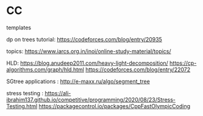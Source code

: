 # CC
templates


dp on trees tutorial:
https://codeforces.com/blog/entry/20935


topics:
https://www.iarcs.org.in/inoi/online-study-material/topics/


HLD:
https://blog.anudeep2011.com/heavy-light-decomposition/
https://cp-algorithms.com/graph/hld.html
https://codeforces.com/blog/entry/22072


SGtree applications : http://e-maxx.ru/algo/segment_tree


stress testing : 
https://ali-ibrahim137.github.io/competitive/programming/2020/08/23/Stress-Testing.html
https://packagecontrol.io/packages/CppFastOlympicCoding

